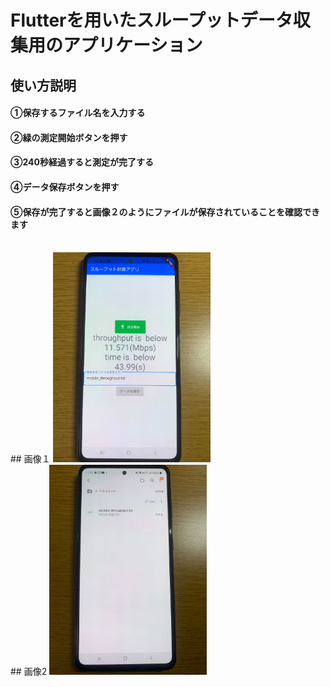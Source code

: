 # Flutterを用いたスループットデータ収集用のアプリケーション
## 使い方説明
#### ①保存するファイル名を入力する<br>
#### ②緑の測定開始ボタンを押す<br>
#### ③240秒経過すると測定が完了する<br>
#### ④データ保存ボタンを押す<br>
#### ⑤保存が完了すると画像２のようにファイルが保存されていることを確認できます<br>
<br>
## 画像１
<img src="https://github.com/sanoyuuto/sano_flutter/blob/master/screen1.jpg" width="50%" />
<br>
## 画像2
<img src="https://github.com/sanoyuuto/sano_flutter/blob/master/screen2.jpg" width="50%" />


